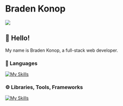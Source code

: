 <h1>Braden Konop</h1>
<div>
  <a href="https://www.linkedin.com/in/braden-konop/" rel="nofollow">
    <img src="https://img.shields.io/badge/LinkedIn-0077B5?style=for-the-badge&logo=linkedin&logoColor=white" />
  </a>
</div>
<h2>👋 Hello!</h2>
<p>My name is Braden Konop, a full-stack web developer.</p>
<h3>📕 Languages</h3> 

[![My Skills](https://skillicons.dev/icons?i=js,ts,css,java,py,cpp)](https://skillicons.dev)


<h3>⚙️ Libraries, Tools, Frameworks</h3>

[![My Skills](https://skillicons.dev/icons?i=mongodb,expressjs,react,nodejs,tailwind,materialui)](https://skillicons.dev)
